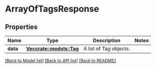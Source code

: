# ArrayOfTagsResponse

## Properties

Name | Type | Description | Notes
------------ | ------------- | ------------- | -------------
**data** | [**Vec<crate::models::Tag>**](Tag.md) | A list of Tag objects. | 

[[Back to Model list]](../README.md#documentation-for-models) [[Back to API list]](../README.md#documentation-for-api-endpoints) [[Back to README]](../README.md)


